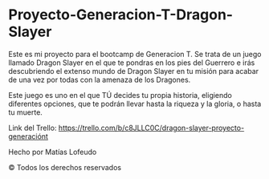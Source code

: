 # Proyecto-Generacion-T-Dragon-Slayer
Este es mi proyecto para el bootcamp de Generacion T. Se trata de un juego llamado Dragon Slayer en el que te pondras en los pies del Guerrero e irás descubriendo el extenso mundo de Dragon Slayer en tu misión para acabar de una vez por todas con la amenaza de los Dragones.

Este juego es uno en el que TÚ decides tu propia historia, eligiendo diferentes opciones, que te podrán llevar hasta la riqueza y la gloria, o hasta tu muerte.

Link del Trello: https://trello.com/b/c8JLLC0C/dragon-slayer-proyecto-generaciónt

Hecho por Matías Lofeudo

© Todos los derechos reservados
